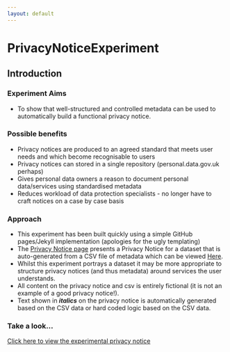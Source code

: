 ```yaml
---
layout: default
---
```


# PrivacyNoticeExperiment

## Introduction

### Experiment Aims

* To show that well-structured and controlled metadata can be used to automatically build a functional privacy notice.

### Possible benefits

* Privacy notices are produced to an agreed standard that meets user needs and which become recognisable to users 
* Privacy notices can stored in a single repository (personal.data.gov.uk perhaps)
* Gives personal data owners a reason to document personal data/services using standardised metadata
* Reduces workload of data protection specialists - no longer have to craft notices on a case by case basis

### Approach

* This experiment has been built quickly using a simple GitHub pages/Jekyll implementation (apologies for the ugly templating)
* The [Privacy Notice page](PrivacyNotice12345) presents a Privacy Notice for a dataset that is auto-generated from a CSV file of metadata which can be viewed [Here](https://github.com/andjnewman/PrivacyNoticeExperiment/blob/master/_data/goatlicences.csv).
* Whilst this experiment portrays a dataset it may be more appropriate to structure privacy notices (and thus metadata) around services the user understands.
* All content on the privacy notice and csv is entirely fictional (it is not an example of a good privacy notice!).
* Text shown in **_italics_** on the privacy notice is automatically generated based on the CSV data or hard coded logic based on the CSV data.

### Take a look...

[Click here to view the experimental privacy notice](PrivacyNotice12345)
